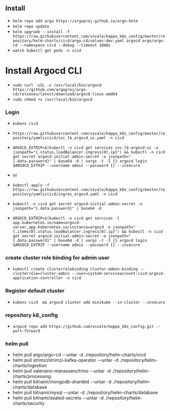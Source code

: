 ## Install

- `helm repo add argo https://argoproj.github.io/argo-helm`
- `helm repo update`
- `helm upgrade --install -f https://raw.githubusercontent.com/vsvale/kappa_k8s_config/master/repository/helm-charts/cicd/argo-cd/values-dev.yaml argocd argo/argo-cd --namespace cicd --debug --timeout 10m0s`
- `watch kubectl get pods -n cicd`

# Install Argocd CLI

- `sudo curl -sSL -o /usr/local/bin/argocd https://github.com/argoproj/argo-cd/releases/latest/download/argocd-linux-amd64`
- `sudo chmod +x /usr/local/bin/argocd`

### Login

- `kubens cicd`
- `https://raw.githubusercontent.com/vsvale/kappa_k8s_config/master/repository/yamls/cicd/svc_lb_argocd_ui.yaml -n cicd`

- `ARGOCD_EXTRIP=$(kubectl -n cicd get services svc-lb-argocd-ui -o jsonpath="{.status.loadBalancer.ingress[0].ip}") && kubectl -n cicd get secret argocd-initial-admin-secret -o jsonpath="{.data.password}" | base64 -d | xargs -t -I {} argocd login $ARGOCD_EXTRIP --username admin --password {} --insecure`
- or
- `kubectl apply -f https://raw.githubusercontent.com/vsvale/kappa_k8s_config/master/repository/yamls/cicd/ingres_argocd.yaml -n cicd`
- `kubectl -n cicd get secret argocd-initial-admin-secret -o jsonpath="{.data.password}" | base64 -d`
- `ARGOCD_EXTRIP=$(kubectl -n cicd get services -l app.kubernetes.io/name=argocd-server,app.kubernetes.io/instance=argocd -o jsonpath="{.items[0].status.loadBalancer.ingress[0].ip}") && kubectl -n cicd get secret argocd-initial-admin-secret -o jsonpath="{.data.password}" | base64 -d | xargs -t -I {} argocd login $ARGOCD_EXTRIP --username admin --password {} --insecure`

### create cluster role binding for admin user

- `kubectl create clusterrolebinding cluster-admin-binding --clusterrole=cluster-admin --user=system:serviceaccount:cicd:argocd-application-controller -n cicd`

### Register default cluster

- `kubens cicd  && argocd cluster add minikube --in-cluster --insecure`

### repository k8_config

- `argocd repo add https://github.com/vsvale/kappa_k8s_config.git --port-forward`

### helm pull
- helm pull argo/argo-cd --untar -d ./repository/helm-charts/cicd
- helm pull strimzi/strimzi-kafka-operator --untar -d ./repository/helm-charts/ingestion
- helm pull valeriano-manassero/trino --untar -d ./repository/helm-charts/processing
- helm pull bitnami/mongodb-sharded  --untar -d ./repository/helm-charts/database
- helm pull bitnami/mysql  --untar -d ./repository/helm-charts/database
- helm pull bitnami/sealed-secrets --untar -d ./repository/helm-charts/security